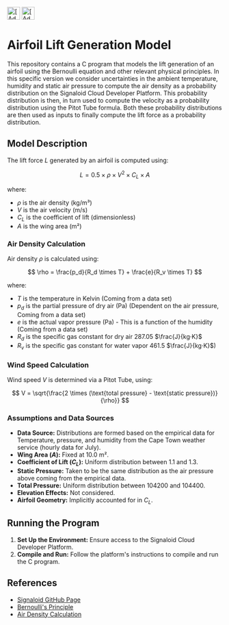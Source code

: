 [<img src="https://assets.signaloid.io/add-to-signaloid-cloud-logo-dark-v6.png#gh-dark-mode-only" alt="[Add to signaloid.io]" height="30">](https://signaloid.io/repositories?connect=https://github.com/Gerhard-Kirsten/signaloid#gh-dark-mode-only)
[<img src="https://assets.signaloid.io/add-to-signaloid-cloud-logo-light-v6.png#gh-light-mode-only" alt="[Add to signaloid.io]" height="30">](https://signaloid.io/repositories?connect=https://github.com/Gerhard-Kirsten/signaloid#gh-light-mode-only)

# Airfoil Lift Generation Model

This repository contains a C program that models the lift generation of an airfoil using the Bernoulli equation and other relevant physical principles. 
In this specific version we consider uncertainties in the ambient temperature, humidity and static air pressure to compute the air density as a probability distribution on the Signaloid Cloud Developer Platform. This probability distribution is then, in turn used to compute the velocity as a probability distribution using the Pitot Tube formula. Both these probability distributions are then used as inputs to finally compute the lift force as a probability distribution.

## Model Description

The lift force $L$ generated by an airfoil is computed using:

$$
L = 0.5 \times \rho \times V^2 \times C_L \times A
$$

where:
- $\rho$ is the air density (kg/m³)
- $V$ is the air velocity (m/s)
- $C_L$ is the coefficient of lift (dimensionless)
- $A$ is the wing area (m²)

### Air Density Calculation

Air density $\rho$ is calculated using:

$$
\rho = \frac{p_d}{R_d \times T} + \frac{e}{R_v \times T}
$$

where:
- $T$ is the temperature in Kelvin (Coming from a data set)
- $p_d$ is the partial pressure of dry air (Pa) (Dependent on the air pressure, Coming from a data set)
- $e$ is the actual vapor pressure (Pa) - This is a function of the humidity (Coming from a data set)
- $R_d$ is the specific gas constant for dry air $287.05$ $\frac{J}{kg·K}$
- $R_v$ is the specific gas constant for water vapor $461.5$ $\frac{J}{kg·K}$)

### Wind Speed Calculation

Wind speed $V$ is determined via a Pitot Tube, using:

$$
V = \sqrt{\frac{2 \times (\text{total pressure} - \text{static pressure})}{\rho}}
$$

### Assumptions and Data Sources

- **Data Source:** Distributions are formed based on the empirical data for Temperature, pressure, and humidity from the Cape Town weather service (hourly data for July).
- **Wing Area ($A$):** Fixed at $10.0$ m².
- **Coefficient of Lift ($C_L$):** Uniform distribution between $1.1$ and $1.3$.
- **Static Pressure:** Taken to be the same distribution as the air pressure above coming from the empirical data.
- **Total Pressure:** Uniform distribution between $104200$ and $104400$.
- **Elevation Effects:** Not considered.
- **Airfoil Geometry:** Implicitly accounted for in $C_L$.

## Running the Program

1. **Set Up the Environment:** Ensure access to the Signaloid Cloud Developer Platform.
2. **Compile and Run:** Follow the platform's instructions to compile and run the C program.

## References

- [Signaloid GitHub Page](https://github.com/signaloid)
- [Bernoulli's Principle](https://en.wikipedia.org/wiki/Bernoulli%27s_principle)
- [Air Density Calculation](https://en.wikipedia.org/wiki/Density_of_air)

